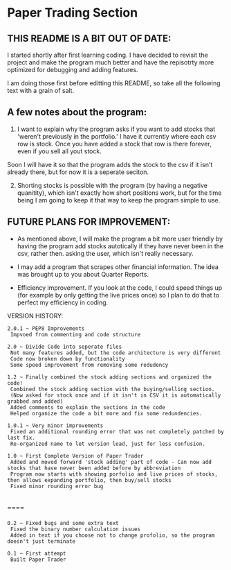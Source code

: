 # Paper Trading Section


## THIS README IS A BIT OUT OF DATE:

I started shortly after first learning coding.  I have decided to revisit the project and make the program much better and have the repisotrty more optimized for debugging and adding features.

I am doing those first before editting this README, so take all the following text with a grain of salt.
 

## A few notes about the program:

1. I want to explain why the program asks if you want to add stocks that 'weren't previously in the portfolio.' I have it currently where each csv row is stock.  Once you have added a stock that row is there forever, even if you sell all yout stock.  

Soon I will have it so that the program adds the stock to the csv if it isn't already there, but for now it is a seperate seciton.

2. Shorting stocks is possible with the program (by having a negative quanitity), which isn't exactly how short positions work, but for the time being I am going to keep it that way to keep the program simple to use.


## FUTURE PLANS FOR IMPROVEMENT:

- As mentioned above, I will make the program a bit more user friendly by having the program add stocks autotically if they have never been in the csv, rather then. asking the user, which isn't really necessary.

- I may add a program that scrapes other financial information.  The idea was brought up to you about Quarter Reports.

- Efficiency improvement.  If you look at the code, I could speed things up (for example by only getting the live prices once) so I plan to do that to perfect my efficiency in coding.  


VERSION HISTORY:
```
2.0.1 ~ PEP8 Improvements
 Impvoed from commenting and code structure
```

```
2.0 ~ Divide Code into seperate files
 Not many features added, but the code architecture is very different
 Code now broken down by functionality
 Some speed improvement from removing some redudency
```

```
1.2 ~ Finally combined the stock adding sections and organized the code!
 Combined the stock adding section with the buying/selling section.  
 (Now asked for stock once and if it isn't in CSV it is automatically grabbed and added)
 Added comments to explain the sections in the code
 Helped organize the code a bit more and fix some redundencies.
```

```
1.0.1 ~ Very minor improvements
 Fixed an additional rounding error that was not completely patched by last fix.
 Re-organized name to let version lead, just for less confusion.
```

```
1.0 ~ First Complete Version of Paper Trader
 Added and moved forward 'stock adding' part of code - Can now add stocks that have never been added before by abbreviation
 Program now starts with showing porfolio and live prices of stocks, then allows expanding portfolio, then buy/sell stocks
 Fixed minor rounding error bug
```

## ----

```
0.2 ~ Fixed bugs and some extra text
 Fixed the binary number calculation issues
 Added in text if you choose not to change profolio, so the program doesn't just terminate
```

```
0.1 ~ First attempt
 Built Paper Trader
```
